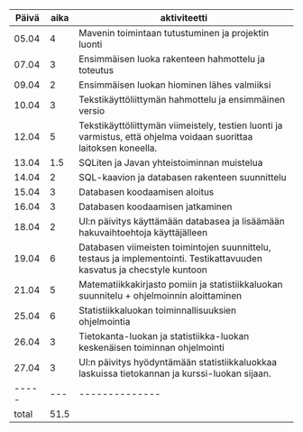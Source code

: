 Päivä | aika | aktiviteetti
----- | ---- | ------------
05.04 | 4 | Mavenin toimintaan tutustuminen ja projektin luonti
07.04 | 3 | Ensimmäisen luoka rakenteen hahmottelu ja toteutus
09.04 | 2 | Ensimmäisen luokan hiominen lähes valmiiksi
10.04 | 3 | Tekstikäyttöliittymän hahmottelu ja ensimmäinen versio
12.04 | 5 | Tekstikäyttöliittymän viimeistely, testien luonti ja varmistus, että ohjelma voidaan suorittaa laitoksen koneella.
13.04 | 1.5| SQLiten ja Javan yhteistoiminnan muistelua
14.04 | 2 | SQL-kaavion ja databasen rakenteen suunnittelu
15.04 | 3 | Databasen koodaamisen aloitus
16.04 | 3 | Databasen koodaamisen jatkaminen
18.04 | 2 | UI:n päivitys käyttämään databasea ja lisäämään hakuvaihtoehtoja käyttäjälleen
19.04 | 6 | Databasen viimeisten toimintojen suunnittelu, testaus ja implementointi. Testikattavuuden kasvatus ja checstyle kuntoon
21.04 | 5 | Matematiikkakirjasto pomiin ja statistiikkaluokan suunnitelu + ohjelmoinnin aloittaminen
25.04 | 6 | Statistiikkaluokan toiminnallisuuksien ohjelmointia
26.04 | 3 | Tietokanta-luokan ja statistiikka-luokan keskenäisen toiminnan ohjelmointi
27.04 | 3 | UI:n päivitys hyödyntämään statistiikkaluokkaa laskuissa tietokannan ja kurssi-luokan sijaan.
----- | --- | --------------
total | 51.5 |
